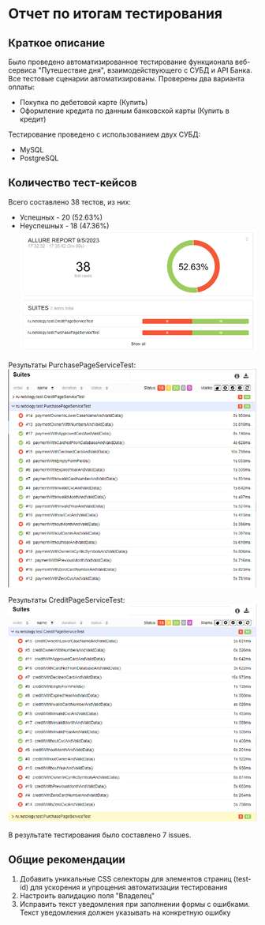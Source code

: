 # Отчет по итогам тестирования
## Краткое описание
Было проведено автоматизированное тестирование функционала веб-сервиса "Путешествие дня", взаимодействующего с СУБД и API Банка.
Все тестовые сценарии автоматизированы. Проверены два варианта оплаты:
* Покупка по дебетовой карте (Купить)
* Оформление кредита по данным банковской карты (Купить в кредит)

Тестирование проведено с использованием двух СУБД:
* MySQL
* PostgreSQL
## Количество тест-кейсов
Всего составлено 38 тестов, из них:
* Успешных - 20 (52.63%)
* Неуспешных - 18 (47.36%)
  ![img.png](img.png)

Результаты PurchasePageServiceTest:
![img_1.png](img_1.png)

Результаты CreditPageServiceTest:
![img_2.png](img_2.png)

В результате тестирования было составлено 7 issues.

## Общие рекомендации
1. Добавить уникальные CSS селекторы для элементов страниц (test-id) для ускорения и упрощения автоматизации тестирования
2. Настроить валидацию поля "Владелец"
2. Исправить текст уведомления при заполнении формы с ошибками. Текст уведомления должен указывать на конкретную ошибку
   